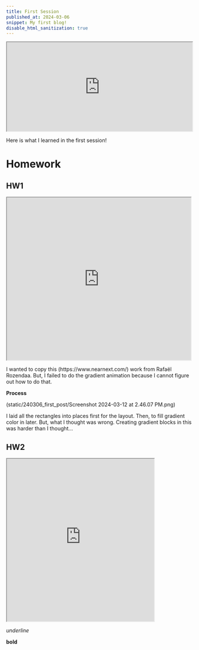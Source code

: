 ```yaml
---
title: First Session
published_at: 2024-03-06
snippet: My first blog!
disable_html_sanitization: true
---
```


<iframe src="https://editor.p5js.org/kimnhudiep2003/full/4xTclF0v2" width ="100%" height = "242px"></iframe>
<p>Here is what I learned in the first session!</p>

# Homework

## HW1
<iframe src="https://editor.p5js.org/kimnhudiep2003/full/AEnURm_oi" width ="500px" height = "442px"></iframe>
<p>I wanted to copy this (https://www.nearnext.com/) work from Rafaël Rozendaa. But, I failed to do the gradient animation because I cannot figure out how to do that.</p>

**Process**

(static/240306_first_post/Screenshot 2024-03-12 at 2.46.07 PM.png)
<p>I laid all the rectangles into places first for the layout. Then, to fill gradient color in later. But, what I thought was wrong. Creating gradient blocks in this was harder than I thought...</p>

## HW2
<iframe src="https://editor.p5js.org/kimnhudiep2003/full/lWW5WM39P" width ="400px" height = "442px"></iframe>


_underline_

**bold**
